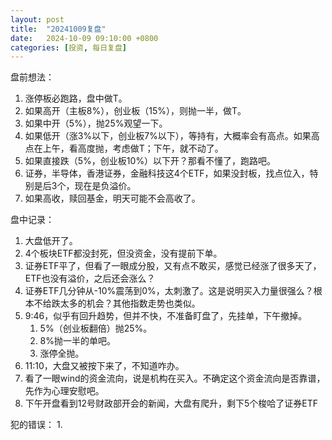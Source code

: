 ```yaml
---
layout: post
title:  "20241009复盘"
date:   2024-10-09 09:10:00 +0800
categories: [投资, 每日复盘]
---
```


盘前想法：
1. 涨停板必跑路，盘中做T。
2. 如果高开（主板8%），创业板（15%），则抛一半，做T。
5. 如果中开（5%），抛25%观望一下。
4. 如果低开（涨3%以下，创业板7%以下），等持有，大概率会有高点。如果高点在上午，看高度抛，考虑做T；下午，就不动了。
5. 如果直接跌（5%，创业板10%）以下开？那看不懂了，跑路吧。
3. 证券，半导体，香港证券，金融科技这4个ETF，如果没封板，找点位入，特别是后3个，现在是负溢价。
7. 如果高收，赎回基金，明天可能不会高收了。

盘中记录：
1. 大盘低开了。
2. 4个板块ETF都没封死，但没资金，没有提前下单。
3. 证券ETF平了，但看了一眼成分股，又有点不敢买，感觉已经涨了很多天了，ETF也没有溢价，之后还会涨么？
4. 证券ETF几分钟从-10%震荡到0%，太刺激了。这是说明买入力量很强么？根本不给跌太多的机会？其他指数走势也类似。
5. 9:46，似乎有回升趋势，但并不快，不准备盯盘了，先挂单，下午撤掉。
    1. 5%（创业板翻倍）抛25%。
    2. 8%抛一半的单吧。
    3. 涨停全抛。
6. 11:10，大盘又被按下来了，不知道咋办。
7. 看了一眼wind的资金流向，说是机构在买入。不确定这个资金流向是否靠谱，先作为心理安慰吧。
8. 下午开盘看到12号财政部开会的新闻，大盘有爬升，剩下5个梭哈了证券ETF

犯的错误：
1. 